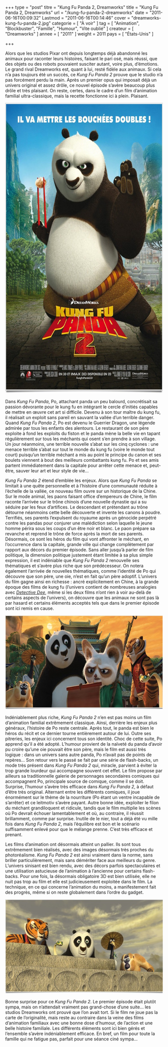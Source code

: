 +++
type = "post"
titre = "Kung Fu Panda 2, Dreamworks"
title = "Kung Fu Panda 2, Dreamworks"
url = "/kung-fu-panda-2-dreamworks"
date = "2011-06-16T00:09:32"
Lastmod = "2011-06-16T00:14:46"
cover = "dreamworks-kung-fu-panda-2.jpg"
categorie = [ "À voir" ]
tag = [ "Animation", "Blockbuster", "Famille", "Humour", "Vite oublié" ]
createur = [ "Dreamworks" ]
annee = [ "2011" ]
weight = 2011
pays = [ "États-Unis" ]

+++

<p>Alors que les studios Pixar ont depuis longtemps déjà abandonné les animaux pour raconter leurs histoires, faisant le pari osé, mais réussi, que des objets ou des robots pouvaient susciter autant, voire plus, d&rsquo;émotions. Le grand rival Dreamworks est, quant à lui, resté fidèle aux animaux. Si cela n&rsquo;a pas toujours été un succès, ce <em>Kung Fu Panda 2</em> prouve que le studio n&rsquo;a pas forcément perdu la main. Après un premier opus qui imposait déjà un univers original et assez drôle, ce nouvel épisode s&rsquo;avère beaucoup plus drôle et très plaisant. On reste, certes, dans le cadre d&rsquo;un film d&rsquo;animation familial ultra-classique, mais la recette fonctionne ici à plein. Plaisant.</p>
<div style="text-align: center;"><a href="http://www.allocine.fr/film/fichefilm_gen_cfilm=143048.html"><img class="aligncenter" src="kung-fu-panda-2.jpg" border="0" alt="Kung fu panda 2" width="690" height="927" /></a></div>
<p>Dans <em>Kung Fu Panda</em>, Po, attachant panda un peu balourd, concrétisait sa passion dévorante pour le kung fu en intégrant le cercle d&rsquo;initiés capables de mettre en œuvre cet art si difficile. Devenu à son tour maître du kung fu, il réalisait un exploit sans pareil en sauvant la vallée d&rsquo;un terrible danger. Quand <em>Kung Fu Panda 2</em>, Po est devenu le Guerrier Dragon, une légende admirée par tous les enfants des alentours. Le restaurant de son père exploite à fond les exploits du fiston et le panda mène la belle vie en tapant régulièrement sur tous les méchants qui osent s&rsquo;en prendre à son village. Un jour néanmoins, une terrible nouvelle s&rsquo;abat sur les cinq cyclones : une menace terrible s&rsquo;abat sur tout le monde du kung fu (voire le monde tout court) puisqu&rsquo;un terrible méchant a mis au point le principe du canon et ses boulets viennent à bout des meilleurs combattants kung fu. Po et ses amis partent immédiatement dans la capitale pour arrêter cette menace et, peut-être, sauver leur art et leur style de vie…</p>
<p><em>Kung Fu Panda 2</em> étend d&rsquo;emblée les enjeux. Alors que <em>Kung Fu Panda</em> se limitait à une quête personnelle et à l&rsquo;histoire d&rsquo;une communauté réduite à l&rsquo;échelle de la vallée, ce nouveau film ouvre sur un historique de la Chine. Sur le mode animal, les paons faisant office d&rsquo;empereurs de Chine, le film raconte l&rsquo;arrivée sur le trône chinois d&rsquo;une nouvelle dynastie qui a su séduire par les feux d&rsquo;artifices. Le descendant et prétendant au trône détourne néanmoins cette belle découverte et invente les canons à poudre. Terrifiés, ses parents l&rsquo;expulsent du royaume après un génocide perpétré contre les pandas pour conjurer une malédiction selon laquelle le jeune homme périra sous les coups d&rsquo;un être noir et blanc. Le paon prépare sa revanche et reprend le trône de force après la mort de ses parents. Désormais, ce sont les héros du film qui vont affronter le méchant, en l&rsquo;occurrence dans la capitale, grande ville qui change complètement par rapport aux décors du premier épisode. Sans aller jusqu&rsquo;à parler de film politique, la dimension politique justement étant limitée à sa plus simple expression, il est indéniable que <em>Kung Fu Panda 2</em> renouvelle ses thématiques et s&rsquo;avère plus riche que son prédécesseur. On notera également l&rsquo;arrivée de nouvelles thématiques, comme l&rsquo;identité de Po qui découvre que son père, une oie, n&rsquo;est en fait qu&rsquo;un père adoptif. L&rsquo;univers du film gagne ainsi en richesse : ancré explicitement en Chine, à la grande époque des films de kung fu (l&rsquo;univers contient de nombreuses analogies avec <em><a href="http://voiretmanger.fr/2011/04/23/detective-dee-hark/">Detective Dee</a></em>, même si les deux films n&rsquo;ont rien à voir au-delà de certains aspects de l&rsquo;univers), on découvre que les animaux ne sont pas là par hasard et certains éléments acceptés tels que dans le premier épisode sont ici remis en cause.</p>
<div style="text-align: center;"><img class="aligncenter" src="kung-fu-panda-2-dreamworks.jpg" border="0" alt="Kung fu panda 2 dreamworks" width="690" height="300" /></div>
<p>Indéniablement plus riche, <em>Kung Fu Panda 2</em> n&rsquo;en est pas moins un film d&rsquo;animation familial extrêmement classique. Ainsi, derrière les enjeux plus généraux, l&rsquo;histoire de Po reste centrale. Après tout, le panda est bien le héros du récit et ce dernier tourne entièrement autour de lui. Outre ses pitreries, les enjeux ici concernent tous son identité. Choc de cette suite, Po apprend qu&rsquo;il a été adopté. L&rsquo;humour provient de la naïveté du panda d&rsquo;avoir pu croire qu&rsquo;une oie pouvait être son père, mais le film est aussi très logique : dans un univers sans autre panda, Po n&rsquo;avait pas de points de repères… Son retour vers le passé se fait par une série de flash-backs, un mode très présent dans <em>Kung Fu Panda 2</em> qui, miracle, parvient à éviter la trop grande lourdeur qui accompagne souvent cet effet. Le film propose par ailleurs sa traditionnelle galerie de personnages secondaires comiques qui accompagnent Po, principale source de comique, comme il se doit. Surprise, l&rsquo;humour s&rsquo;avère très efficace dans <em>Kung Fu Panda 2</em>, à défaut d&rsquo;être très original. Alternant entre les différents comiques, il joue énormément sur le thème de la nourriture (Po étant un ventre incapable de s&rsquo;arrêter) et ce leitmotiv s&rsquo;avère payant. Autre bonne idée, exploiter le filon du méchant grandiloquent et ridicule, tandis que le film multiplie les scènes où Po devrait échouer lamentablement et où, au contraire, il réussit brillamment, comme par surprise. Inutile de le nier, tout a déjà été vu mille fois dans <em>Kung Fu Panda 2</em>, mais l&rsquo;équilibre est bon et le scénario suffisamment enlevé pour que le mélange prenne. C&rsquo;est très efficace et prenant.</p>
<p>Les films d&rsquo;animation ont désormais atteint un pallier. Ils sont tous extrêmement bien réalisés, avec des images désormais très proches du photoréalisme. <em>Kung Fu Panda 2</em> est ainsi vraiment dans la norme, sans briller particulièrement, mais sans démériter face aux meilleurs du genre. L&rsquo;univers sinisant est bien rendu, avec des décors parfois spectaculaires et une utilisation astucieuse de l&rsquo;animation à l&rsquo;ancienne pour certains flash-backs. Pour une fois, la désormais obligatoire 3D est bien utilisée, elle ne nuit pas trop au film et elle est judicieusement exploitée dans le film. La technique, en ce qui concerne l&rsquo;animation du moins, a manifestement fait des progrès, même si on reste globalement dans l&rsquo;ordre du gadget.</p>
<div style="text-align: center;"><img class="aligncenter" src="kung-fu-panda-dreamworks.jpg" border="0" alt="Kung fu panda dreamworks" width="690" height="301" /></div>
<p>Bonne surprise pour ce <em>Kung Fu Panda 2</em>. Le premier épisode était plutôt sympa, mais on n&rsquo;attendait vraiment pas grand-chose d&rsquo;une suite… les studios Dreamworks ont prouvé que l&rsquo;on avait tort. Si le film ne joue pas la carte de l&rsquo;originalité, mais reste au contraire dans la veine des films d&rsquo;animation familiaux avec une bonne dose d&rsquo;humour, de l&rsquo;action et une belle histoire familiale. Les différents éléments sont ici bien gérés et l&rsquo;ensemble s&rsquo;avère indéniablement efficace. En bref, un film pour toute la famille qui ne fatigue pas, parfait pour une séance ciné sympa…</p>

